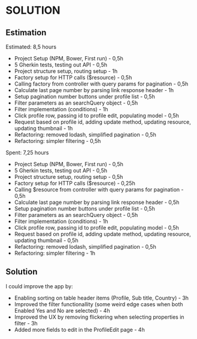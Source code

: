 SOLUTION
========

Estimation
----------
Estimated: 8,5 hours

- Project Setup (NPM, Bower, First run) - 0,5h
- 5 Gherkin tests, testing out API - 0,5h
- Project structure setup, routing setup - 1h
- Factory setup for HTTP calls ($resource) - 0,5h
- Calling factory from controller with query params for pagination - 0,5h
- Calculate last page number by parsing link response header - 1h
- Setup pagination number buttons under profile list - 0,5h
- Filter parameters as an searchQuery object - 0,5h
- Filter implementation (conditions) - 1h
- Click profile row, passing id to profile edit, populating model - 0,5h
- Request based on profile id, adding update method, updating resource, updating thumbnail - 1h
- Refactoring: removed lodash, simplified pagination - 0,5h
- Refactoring: simpler filtering - 0,5h

Spent: 7,25 hours

- Project Setup (NPM, Bower, First run) - 0,5h
- 5 Gherkin tests, testing out API - 0,5h
- Project structure setup, routing setup - 0,5h
- Factory setup for HTTP calls ($resource) - 0,25h
- Calling $resource from controller with query params for pagination - 0,5h
- Calculate last page number by parsing link response header - 0,5h
- Setup pagination number buttons under profile list - 0,5h
- Filter parameters as an searchQuery object - 0,5h
- Filter implementation (conditions) - 1h
- Click profile row, passing id to profile edit, populating model - 0,5h
- Request based on profile id, adding update method, updating resource, updating thumbnail - 0,5h
- Refactoring: removed lodash, simplified pagination - 0,5h
- Refactoring: simpler filtering - 1h

Solution
--------
I could improve the app by:
- Enabling sorting on table header items (Profile, Sub title, Country) - 3h
- Improved the filter functionallity (some weird edge cases when both Enabled Yes and No are selected) - 4h
- Improved the UX by removing flickering when selecting properties in filter - 3h
- Added more fields to edit in the ProfileEdit page - 4h